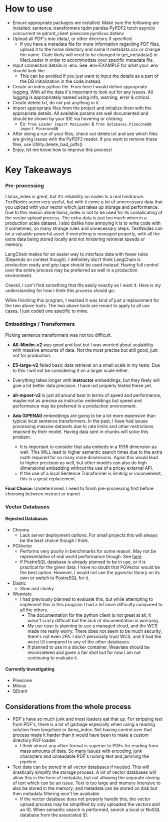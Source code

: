 # How to use
- Ensure appropriate packages are installed. Make sure the following are installed: sentence_transformers tqdm pandas PyPDF2 torch asyncio concurrent re qdrant_client pinecone pymilvus dotenv
- Upload all PDF's into /data/, or other directory if specified.
  - If you have a metadata file for more information regarding PDF files, upload it to the home directory and name it metadata.csv or change the name. Code likely will need to be changed in get_metadata() in MacLoader in order to accommodate your specific metadata file.
- Input connection details in .env. See .env-EXAMPLE for what your .env should look like.
  - This can be avoided if you just want to input the details as a part of the DB initialization in the code instead.
- Create an index python file. From here I would define appropriate logging. With all the data it's important to look out for any issues. All logging is appropriately named using info, warning, error & critical.
- Create delete.txt, do not put anything in it.
- Import appropriate files from the project and initialize them with the appropriate details. All available params are well documented and should be shown by your IDE via hovering or clicking.
  - Ex: `from Loader import MacLoader` & `from databases.PineconeDB import PineconeDB`
- After doing a run of your files, check out delete.txt and see which files are giving issues with the PyPDF2 reader. If you want to remove these files, use Utility.delete_bad_pdfs()
- Enjoy, let me know how to improve this process!

# Key Takeaways
### Pre-processing
Llama_index is great, but it’s reliability on nodes Is a real hindrance. TextNodes seem very useful, but with it come a lot of unnecessary data that you upload with your vector which just takes up storage and performance. Due to this reason alone llama_index is not to be used for its complicating of the vector upload process. The extra data is just too much when in a production scale dataset. I also dislike how annoying it is to write code with it sometimes, so many strange rules and unnecessary steps. TextNodes can be a valuable powerful asset if everything is managed properly, with all the extra data being stored locally and not hindering retrieval speeds or memory.

LangChain makes for an easier way to interface data with fewer rules (Depends on context though). I definitely don’t think LangChain is production ready and grip tape should be used instead.
Having full control over the entire process may be preferred as well in a production environment.

Overall, I can't find something that fits easily exactly as I want it. Here is my understanding for how I think this process should go:

While finishing this program, I realized it was kind of just a replacement for the two above tools. The two above tools are meant to apply to all use cases, I just coded one specific to mine.
### Embeddings / Transformers
Picking sentence transformers was not too difficult.

- **All-Minilm-v2** was good and fast but I was worried about scalability with massive amounts of data. Not the most precise but still good, just not for production.

- **E5-large-v2** failed basic data retrieval on a small scale in my tests. Due to this I will not be considering it on a larger scale either.

- Everything takes longer with **instructor** embeddings, but they likely will give a lot better data precision. I have not properly tested these yet.

- **all-mpnet-v2** is just all around best in terms of speed and performance, maybe not as precise as instructor embeddings but speed and performance may be preferred in a production environment.

- **Ada (OPENAI)** embeddings are going to be a lot more expensive than typical local sentence transformers. In the past, I have had issues processing massive datasets due to rate limits and other restrictions imposed by their model. Having data sent in chunks will solve this problem.
  - It is important to consider that ada embeds in a 1536 dimension as well. This WILL lead to higher semantic search times due to the extra math required for so many more dimensions. Again this would lead to higher precision as well, but other models can also do high dimensional embedding without the use of a pricey external API. 
  - If the use of a local Sentence Transformer is limiting or inconvenient, this is a great replacement.

**Final Choice:** Undetermined. I need to finish pre-processing first before choosing between instruct or mpnet

### Vector Databases
#### Rejected Databases
- Chroma
  - Lack server deployment options. For small projects this will always be the best choice though I think.
- PGVector
  - Performs very poorly in benchmarks for some reason. May not be representative of real world performance though. See [here](https://github.com/erikbern/ann-benchmarks)
  - If PostreSQL database is already planned to be in use, or it is practical for the given data, I have no doubt that PGVector would be the best option. However, I would not use the pgvector library on its own or switch to PostreSQL for it.
- Elastic
  - Slow and clunky 
- Weaviate
  - I had previously planned to evaluate this, but while attempting to implement this in this program I had a lot more difficulty compared to all the others. 
    - The documentation for the python client is not great at all, it wasn't crazy difficult but the lack of documentation is worrying.
    - My use case is planning to use a managed cloud, and the WCS made me really worry. There does not seem to be much security, there's not even 2FA. I don't personally trust WCS, and it had the worst UI compared to any of the other databases.
    - If planned to use in a docker container, Weaviate should be reconsidered and given a fair shot but for now I am not continuing to evaluate it.

#### Currently Investigating
- Pinecone
- Milvus
- QDrant


## Considerations from the whole process
- PDF's have so much junk and most loaders eat that up. For stripping text from PDF's, there is a lot of garbage especially when using a reading solution from langchain or llama_index. Not having control over that process made it harder than it would have been to make a custom directory PDF loader.
  - I think almost any other format is superior to PDFs for reading from mass amounts of data. So many issues with encoding, junk characters and unreadable PDF's ruining text and jamming the pipeline.
- Text data can be stored in all vector databases if needed. This will drastically simplify the storage process. A lot of vector databases will allow this in the form of metadata, but not allowing the separate storing of text which can be an issue. Text is too large and memory intensive to also be stored in the memory, and metadata can be stored on disk but then metadata filtering won't be availiable.
  - If the vector database does not properly handle this, the vector upload process may be simplified by only uploaded the vectors and an ID. When semantic search is performed, search a local or NoSQL database from the associated ID.